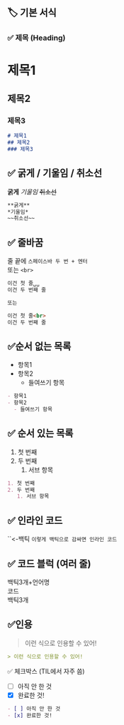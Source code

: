 ## 🏷️ 기본 서식

### ✅ 제목 (Heading)
# 제목1
## 제목2
### 제목3
```md
# 제목1
## 제목2
### 제목3
```

## ✅ 굵게 / 기울임 / 취소선
**굵게**
*기울임*
~~취소선~~
```md
**굵게**
*기울임*
~~취소선~~
```

## ✅ 줄바꿈  
줄 끝에 `스페이스바 두 번 + 엔터`  
또는 `<br>`  
```md
이건 첫 줄␣␣  
이건 두 번째 줄

또는

이건 첫 줄<br>
이건 두 번째 줄
```

## ✅순서 없는 목록
- 항목1
- 항목2
  - 들여쓰기 항목
```md
- 항목1
- 항목2
  - 들여쓰기 항목
```

## ✅ 순서 있는 목록
1. 첫 번째
2. 두 번째
   1. 서브 항목
```md
1. 첫 번째
2. 두 번째
   1. 서브 항목
```
## ✅ 인라인 코드
``<-백틱
`이렇게 백틱으로 감싸면 인라인 코드`

## ✅ 코드 블럭 (여러 줄)
백틱3개+언어명  
코드  
백틱3개  

## ✅인용
> 이런 식으로 인용할 수 있어!
```md
> 이런 식으로 인용할 수 있어!
```

✅ 체크박스 (TIL에서 자주 씀)
- [ ] 아직 안 한 것
- [x] 완료한 것!
```md
- [ ] 아직 안 한 것
- [x] 완료한 것!
```

